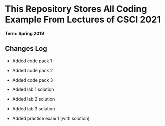 # This Repository Stores All Coding Example From Lectures of CSCI 2021
**Term: Spring 2019**

## Changes Log
 * Added code pack 1
 * Added code pack 2
 * Added code pack 3

 * Added lab 1 solution
 * Added lab 2 solution
 * Added lab 3 solution

 * Added practice exam 1 (with solution)
